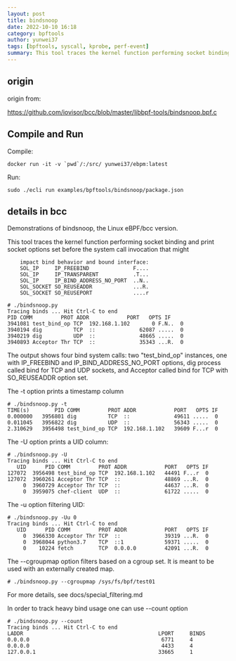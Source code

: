 ```yaml
---
layout: post
title: bindsnoop
date: 2022-10-10 16:18
category: bpftools
author: yunwei37
tags: [bpftools, syscall, kprobe, perf-event]
summary: This tool traces the kernel function performing socket binding and print socket options set before the system call.
---
```


## origin

origin from:

https://github.com/iovisor/bcc/blob/master/libbpf-tools/bindsnoop.bpf.c

## Compile and Run

Compile:

```shell
docker run -it -v `pwd`/:/src/ yunwei37/ebpm:latest
```

Run:

```shell
sudo ./ecli run examples/bpftools/bindsnoop/package.json
```

## details in bcc

Demonstrations of bindsnoop, the Linux eBPF/bcc version.

This tool traces the kernel function performing socket binding and
print socket options set before the system call invocation that might
```console
    impact bind behavior and bound interface:
    SOL_IP     IP_FREEBIND              F....
    SOL_IP     IP_TRANSPARENT           .T...
    SOL_IP     IP_BIND_ADDRESS_NO_PORT  ..N..
    SOL_SOCKET SO_REUSEADDR             ...R.
    SOL_SOCKET SO_REUSEPORT             ....r
```
```console
# ./bindsnoop.py
Tracing binds ... Hit Ctrl-C to end
PID COMM         PROT ADDR            PORT   OPTS IF
3941081 test_bind_op TCP  192.168.1.102       0 F.N..  0
3940194 dig          TCP  ::              62087 .....  0
3940219 dig          UDP  ::              48665 .....  0
3940893 Acceptor Thr TCP  ::              35343 ...R.  0
```
The output shows four bind system calls:
two "test_bind_op" instances, one with IP_FREEBIND and IP_BIND_ADDRESS_NO_PORT
options, dig process called bind for TCP and UDP sockets,
and Acceptor called bind for TCP with SO_REUSEADDR option set.


The -t option prints a timestamp column
```console
# ./bindsnoop.py -t
TIME(s)        PID COMM         PROT ADDR            PORT   OPTS IF
0.000000   3956801 dig          TCP  ::              49611 .....  0
0.011045   3956822 dig          UDP  ::              56343 .....  0
2.310629   3956498 test_bind_op TCP  192.168.1.102   39609 F...r  0
```

The -U option prints a UID column:
```console
# ./bindsnoop.py -U
Tracing binds ... Hit Ctrl-C to end
   UID      PID COMM         PROT ADDR            PORT   OPTS IF
127072  3956498 test_bind_op TCP  192.168.1.102   44491 F...r  0
127072  3960261 Acceptor Thr TCP  ::              48869 ...R.  0
     0  3960729 Acceptor Thr TCP  ::              44637 ...R.  0
     0  3959075 chef-client  UDP  ::              61722 .....  0
```

The -u option filtering UID:
```console
# ./bindsnoop.py -Uu 0
Tracing binds ... Hit Ctrl-C to end
   UID      PID COMM         PROT ADDR            PORT   OPTS IF
     0  3966330 Acceptor Thr TCP  ::              39319 ...R.  0
     0  3968044 python3.7    TCP  ::1             59371 .....  0
     0    10224 fetch        TCP  0.0.0.0         42091 ...R.  0
```

The --cgroupmap option filters based on a cgroup set.
It is meant to be used with an externally created map.
```console
# ./bindsnoop.py --cgroupmap /sys/fs/bpf/test01
```
For more details, see docs/special_filtering.md


In order to track heavy bind usage one can use --count option
```console
# ./bindsnoop.py --count
Tracing binds ... Hit Ctrl-C to end
LADDR                                           LPORT     BINDS
0.0.0.0                                          6771     4
0.0.0.0                                          4433     4
127.0.0.1                                       33665     1
```